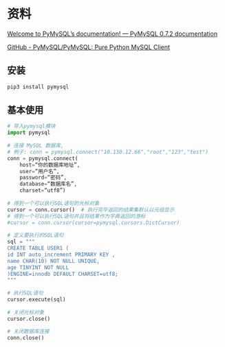 # 资料

[Welcome to PyMySQL’s documentation! &mdash; PyMySQL 0.7.2 documentation](https://pymysql.readthedocs.io/en/latest/index.html)

[GitHub - PyMySQL/PyMySQL: Pure Python MySQL Client](https://github.com/PyMySQL/PyMySQL)



## 安装

```bash
pip3 install pymysql
```

## 基本使用

```python
# 导入pymysql模块
import pymysql
 
# 连接 MySQL 数据库,
# 例子: conn = pymysql.connect("10.130.12.66","root","123","test")
conn = pymysql.connect(
    host=“你的数据库地址”,
    user=“用户名”,
    password=“密码”,
    database=“数据库名”,
    charset=“utf8”)
 
# 得到一个可以执行SQL语句的光标对象
cursor = conn.cursor()  # 执行完毕返回的结果集默认以元组显示
# 得到一个可以执行SQL语句并且将结果作为字典返回的游标
#cursor = conn.cursor(cursor=pymysql.cursors.DictCursor)
 
# 定义要执行的SQL语句
sql = """
CREATE TABLE USER1 (
id INT auto_increment PRIMARY KEY ,
name CHAR(10) NOT NULL UNIQUE,
age TINYINT NOT NULL
)ENGINE=innodb DEFAULT CHARSET=utf8;
"""
 
# 执行SQL语句
cursor.execute(sql)
 
# 关闭光标对象
cursor.close()
 
# 关闭数据库连接
conn.close()
```
